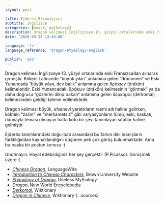 ```yaml
---
layout: post

title: Ejderha Etimolojisi
subtitle: İngilizce
categories: [beast, mythology]
description: Dragon kelimesi İngilizceye 13. yüzyıl ortalarında eski fransızcadan alınarak girmiştir. Kökeni Latincede “büyük yılan” anlamına gelen “draconem” ve Eski Yunancada “büyük yılan, dev balık” anlamına gelen δράκων (drákōn) kelimeleridir. Eski Yunancadaki δράκων (drákōn) kelimesinin “görmek” ya da daha doğrusu “gözlerini dikip bakan” anlamına gelen δέρκομαι (dérkomai) kelimesinden geldiği tahmin edilmektedir.
date: '2020-09-25 13:40:00'

language: 'tr'
language_reference: 'dragon-etymology-english'

publish: 'yes'
---
```


Dragon kelimesi İngilizceye 13. yüzyıl ortalarında eski Fransızcadan alınarak girmiştir. Kökeni Latincede “büyük yılan” anlamına gelen “draconem” ve Eski Yunancada “büyük yılan, dev balık” anlamına gelen δράκων (drákōn) kelimeleridir. Eski Yunancadaki δράκων (drákōn) kelimesinin “görmek” ya da daha doğrusu “gözlerini dikip bakan” anlamına gelen δέρκομαι (dérkomai) kelimesinden geldiği tahmin edilmektedir.

Dragon kelimesi büyük, efsanevi yaratıkların resmi adı haline gelirken, kökteki "zalim" ve "merhametsiz" gibi varyasyonların tümü, eski, kaskatı, dünyayla teması olmayan hatta kötü bir şeyi tanımlayan sıfatlar haline gelmiştir.

Ejderha tanımlarındaki doğu-batı arasındaki bu farkın dini inanışların farklılığından kaynaklandığını düşünen pek çok görüş bulunmaktadır. Ama bu başka bir postun konusu :)

Unutmayın: Hayal edebildiğiniz her şey gerçektir (P.Picasso). Görüşmek üzere :)


+ *[Chinese Dragon](https://www.languagewire.com/en/blog/chinese-dragon)*, LanguageWire
+ *[Introduction to Chinese Characters](https://www.brown.edu/about/administration/international-affairs/year-of-china/language-and-cultural-resources/introduction-chinese-characters/introduction-chinese-characters)*, Brown University Website
+ *[Etymology of Dragon](https://uselessetymology.com/2017/11/20/etymology-of-dragon/)*, Useless Mythology
+ *[Dragon](https://www.newworldencyclopedia.org/entry/Dragon)*, New World Encyclopedia
+ *[Derkomai](https://en.wiktionary.org/wiki/%CE%B4%CF%81%CE%AC%CE%BA%CF%89%CE%BD)*, Wiktionary
+ *[Dragon in Chinese](https://en.wiktionary.org/wiki/%E9%BE%8D)*, Wiktionary
{: .sources}
